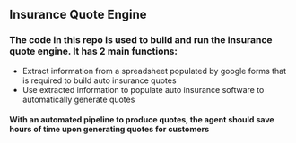 ## Insurance Quote Engine

### The code in this repo is used to build and run the insurance quote engine. It has 2 main functions:
  - Extract information from a spreadsheet populated by google forms that is required to build auto insurance quotes
  - Use extracted information to populate auto insurance software to automatically generate quotes
 
#### With an automated pipeline to produce quotes, the agent should save hours of time upon generating quotes for customers
